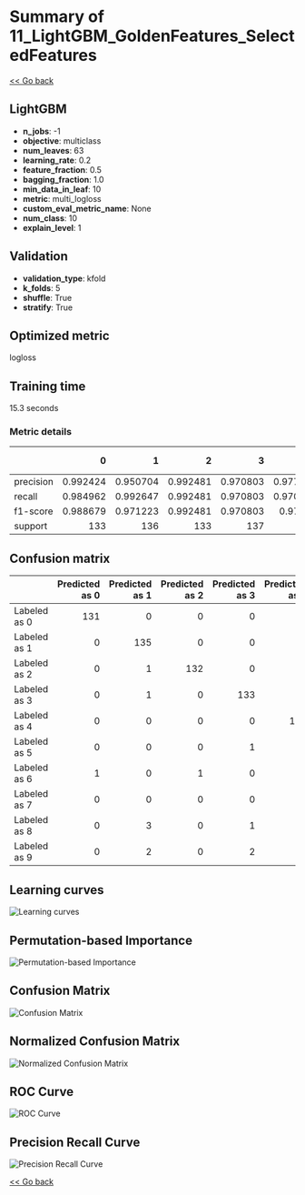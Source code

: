 # Summary of 11_LightGBM_GoldenFeatures_SelectedFeatures

[<< Go back](../README.md)


## LightGBM
- **n_jobs**: -1
- **objective**: multiclass
- **num_leaves**: 63
- **learning_rate**: 0.2
- **feature_fraction**: 0.5
- **bagging_fraction**: 1.0
- **min_data_in_leaf**: 10
- **metric**: multi_logloss
- **custom_eval_metric_name**: None
- **num_class**: 10
- **explain_level**: 1

## Validation
 - **validation_type**: kfold
 - **k_folds**: 5
 - **shuffle**: True
 - **stratify**: True

## Optimized metric
logloss

## Training time

15.3 seconds

### Metric details
|           |          0 |          1 |          2 |          3 |          4 |          5 |          6 |          7 |          8 |          9 |   accuracy |   macro avg |   weighted avg |   logloss |
|:----------|-----------:|-----------:|-----------:|-----------:|-----------:|-----------:|-----------:|-----------:|-----------:|-----------:|-----------:|------------:|---------------:|----------:|
| precision |   0.992424 |   0.950704 |   0.992481 |   0.970803 |   0.977778 |   0.977612 |   0.977778 |   0.963504 |   0.97619  |   0.919118 |   0.969562 |    0.969839 |       0.969763 |  0.103646 |
| recall    |   0.984962 |   0.992647 |   0.992481 |   0.970803 |   0.970588 |   0.963235 |   0.970588 |   0.985075 |   0.938931 |   0.925926 |   0.969562 |    0.969524 |       0.969562 |  0.103646 |
| f1-score  |   0.988679 |   0.971223 |   0.992481 |   0.970803 |   0.97417  |   0.97037  |   0.97417  |   0.97417  |   0.957198 |   0.922509 |   0.969562 |    0.969577 |       0.969559 |  0.103646 |
| support   | 133        | 136        | 133        | 137        | 136        | 136        | 136        | 134        | 131        | 135        |   0.969562 | 1347        |    1347        |  0.103646 |


## Confusion matrix
|              |   Predicted as 0 |   Predicted as 1 |   Predicted as 2 |   Predicted as 3 |   Predicted as 4 |   Predicted as 5 |   Predicted as 6 |   Predicted as 7 |   Predicted as 8 |   Predicted as 9 |
|:-------------|-----------------:|-----------------:|-----------------:|-----------------:|-----------------:|-----------------:|-----------------:|-----------------:|-----------------:|-----------------:|
| Labeled as 0 |              131 |                0 |                0 |                0 |                2 |                0 |                0 |                0 |                0 |                0 |
| Labeled as 1 |                0 |              135 |                0 |                0 |                0 |                0 |                0 |                0 |                0 |                1 |
| Labeled as 2 |                0 |                1 |              132 |                0 |                0 |                0 |                0 |                0 |                0 |                0 |
| Labeled as 3 |                0 |                1 |                0 |              133 |                0 |                1 |                0 |                1 |                0 |                1 |
| Labeled as 4 |                0 |                0 |                0 |                0 |              132 |                0 |                1 |                0 |                0 |                3 |
| Labeled as 5 |                0 |                0 |                0 |                1 |                0 |              131 |                1 |                0 |                0 |                3 |
| Labeled as 6 |                1 |                0 |                1 |                0 |                0 |                1 |              132 |                0 |                1 |                0 |
| Labeled as 7 |                0 |                0 |                0 |                0 |                1 |                0 |                0 |              132 |                0 |                1 |
| Labeled as 8 |                0 |                3 |                0 |                1 |                0 |                0 |                1 |                1 |              123 |                2 |
| Labeled as 9 |                0 |                2 |                0 |                2 |                0 |                1 |                0 |                3 |                2 |              125 |

## Learning curves
![Learning curves](learning_curves.png)

## Permutation-based Importance
![Permutation-based Importance](permutation_importance.png)
## Confusion Matrix

![Confusion Matrix](confusion_matrix.png)


## Normalized Confusion Matrix

![Normalized Confusion Matrix](confusion_matrix_normalized.png)


## ROC Curve

![ROC Curve](roc_curve.png)


## Precision Recall Curve

![Precision Recall Curve](precision_recall_curve.png)



[<< Go back](../README.md)
